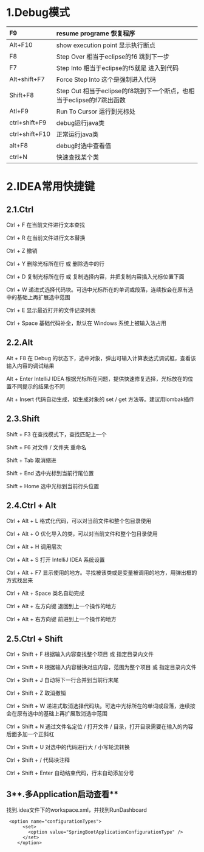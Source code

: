 # **1.Debug模式**

| F9 | resume programe 恢复程序 |
| :--- | :--- |
| Alt+F10 | show execution point 显示执行断点 |
| F8 | Step Over 相当于eclipse的f6 跳到下一步 |
| F7 | Step Into 相当于eclipse的f5就是  进入到代码 |
| Alt+shift+F7 | Force Step Into 这个是强制进入代码 |
| Shift+F8 | Step Out  相当于eclipse的f8跳到下一个断点，也相当于eclipse的f7跳出函数 |
| Atl+F9 | Run To Cursor 运行到光标处 |
| ctrl+shift+F9 | debug运行java类 |
| ctrl+shift+F10 | 正常运行java类 |
| alt+F8 | debug时选中查看值 |
| ctrl+N | 快速查找某个类 |

# 2.IDEA常用快捷键

## 2.1.Ctrl

Ctrl + F 在当前文件进行文本查找

Ctrl + R 在当前文件进行文本替换

Ctrl + Z 撤销

Ctrl + Y 删除光标所在行 或 删除选中的行

Ctrl + D 复制光标所在行 或 复制选择内容，并把复制内容插入光标位置下面

Ctrl + W 递进式选择代码块。可选中光标所在的单词或段落，连续按会在原有选中的基础上再扩展选中范围

Ctrl + E 显示最近打开的文件记录列表

Ctrl + Space 基础代码补全，默认在 Windows 系统上被输入法占用

## 2.2.Alt

Alt + F8  在 Debug 的状态下，选中对象，弹出可输入计算表达式调试框，查看该输入内容的调试结果

Alt + Enter  IntelliJ IDEA 根据光标所在问题，提供快速修复选择，光标放在的位置不同提示的结果也不同

Alt + Insert  代码自动生成，如生成对象的 set / get 方法等。建议用lombak插件

## 2.3.Shift

Shift + F3 在查找模式下，查找匹配上一个

Shift + F6 对文件 / 文件夹 重命名

Shift + Tab 取消缩进

Shift + End 选中光标到当前行尾位置

Shift + Home 选中光标到当前行头位置

## 2.4.Ctrl + Alt

Ctrl + Alt + L 格式化代码，可以对当前文件和整个包目录使用

Ctrl + Alt + O 优化导入的类，可以对当前文件和整个包目录使用

Ctrl + Alt + H 调用层次

Ctrl + Alt + S 打开 IntelliJ IDEA 系统设置

Ctrl + Alt + F7 显示使用的地方。寻找被该类或是变量被调用的地方，用弹出框的方式找出来

Ctrl + Alt + Space 类名自动完成

Ctrl + Alt + 左方向键 退回到上一个操作的地方

Ctrl + Alt + 右方向键 前进到上一个操作的地方

## 2.5.Ctrl + Shift

Ctrl + Shift + F 根据输入内容查找整个项目 或 指定目录内文件

Ctrl + Shift + R 根据输入内容替换对应内容，范围为整个项目 或 指定目录内文件

Ctrl + Shift + J 自动将下一行合并到当前行末尾

Ctrl + Shift + Z 取消撤销

Ctrl + Shift + W 递进式取消选择代码块。可选中光标所在的单词或段落，连续按会在原有选中的基础上再扩展取消选中范围

Ctrl + Shift + N 通过文件名定位 / 打开文件 / 目录，打开目录需要在输入的内容后面多加一个正斜杠

Ctrl + Shift + U 对选中的代码进行大 / 小写轮流转换

Ctrl + Shift + / 代码块注释

Ctrl + Shift + Enter 自动结束代码，行末自动添加分号

## 3**.多Application启动查看**

找到.idea文件下的workspace.xml，并找到RunDashboard

```
 <option name="configurationTypes">
      <set>
        <option value="SpringBootApplicationConfigurationType" />
      </set>
    </option>
```



